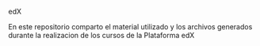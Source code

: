 edX

En este repositorio comparto el material utilizado y los archivos generados durante la realizacion de los cursos de la Plataforma edX
